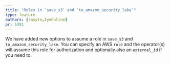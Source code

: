 ```yaml
---
title: "Roles in `save_s3` and `to_amazon_security_lake`"
type: feature
authors: [raxyte,IyeOnline]
pr: 5391
---
```


We have added new options to assume a role in `save_s3` and
`to_amazon_security_lake`. You can specify an AWS `role` and the operator(s)
will assume this role for authorization and optionally also an `external_id`
if you need to.
